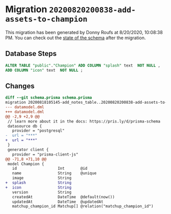# Migration `20200820200838-add-assets-to-champion`

This migration has been generated by Donny Roufs at 8/20/2020, 10:08:38 PM.
You can check out the [state of the schema](./schema.prisma) after the migration.

## Database Steps

```sql
ALTER TABLE "public"."Champion" ADD COLUMN "splash" text  NOT NULL ,
ADD COLUMN "icon" text  NOT NULL ;
```

## Changes

```diff
diff --git schema.prisma schema.prisma
migration 20200818105145-add_notes_table..20200820200838-add-assets-to-champion
--- datamodel.dml
+++ datamodel.dml
@@ -2,9 +2,9 @@
 // learn more about it in the docs: https://pris.ly/d/prisma-schema
 datasource db {
   provider = "postgresql"
-  url = "***"
+  url = "***"
 }
 generator client {
   provider = "prisma-client-js"
@@ -71,8 +71,10 @@
 model Champion {
   id                  Int       @id
   name                String    @unique
   image               String
+  splash              String
+  icon                String
   version             String
   createdAt           DateTime  @default(now())
   updatedAt           DateTime  @updatedAt
   matchup_champion_id Matchup[] @relation("matchup_champion_id")
```


